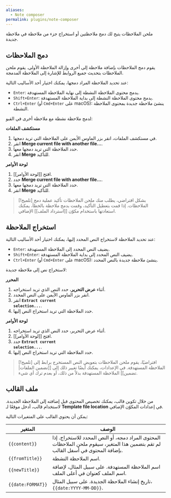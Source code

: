 ```yaml
---
aliases:
  - Note composer
permalink: plugins/note-composer
---
```


ملحن الملاحظات يتيح لك دمج ملاحظتين أو استخراج جزء من ملاحظة في ملاحظة جديدة.

## دمج الملاحظات

يقوم دمج الملاحظات بإضافة ملاحظة إلى أخرى وإزالة الملاحظة الأولى. يقوم ملحن الملاحظات بتحديث جميع الروابط للإشارة إلى الملاحظة المدمجة.

عند تحديد الملاحظة المراد دمجها، يمكنك اختيار أحد الأساليب التالية:

- `Enter`: يدمج محتوى الملاحظة النشطة إلى نهاية الملاحظة المستهدفة.
- `Shift+Enter`: يدمج محتوى الملاحظة النشطة إلى بداية الملاحظة المستهدفة.
- `Ctrl+Enter` (أو `Cmd+Enter` على macOS): ينشئ ملاحظة جديدة بمحتوى الملاحظة النشطة.

لدمج ملاحظة نشطة مع ملاحظة أخرى في القبو:

**مستكشف الملفات**

1. في مستكشف الملفات، انقر بزر الماوس الأيمن على الملاحظة التي تريد دمجها.
2. انقر <b dir="ltr">Merge current file with another file...</b>.
3. حدد الملاحظة التي تريد دمجها معها.
4. انقر **Merge** للتأكيد.

**لوحة الأوامر**

1. افتح [[لوحة الأوامر]].
2. حدد <b dir="ltr">Merge current file with another file...</b>.
3. حدد الملاحظة التي تريد دمجها معها.
4. انقر **Merge** للتأكيد.

> [!تلميح]
> بشكل افتراضي، يطلب منك ملحن الملاحظات تأكيد عملية دمج الملاحظات. إذا قمت بتعطيل التأكيد، وقمت بدمج ملاحظة بالخطأ، يمكنك استعادتها باستخدام مكوّن [[استرداد الملف]] الإضافي.

## استخراج الملاحظة

عند تحديد الملاحظة لاستخراج النص المحدد إليها، يمكنك اختيار أحد الأساليب التالية:

- `Enter`: يضيف النص المحدد إلى الملاحظة المستهدفة.
- `Shift+Enter`: يضيف النص المحدد إلى بداية الملاحظة المستهدفة.
- `Ctrl+Enter` (أو `Cmd+Enter` على macOS): ينشئ ملاحظة جديدة بالنص المحدد.

لاستخراج نص إلى ملاحظة جديدة:

**المحرر**

1. أثناء **عرض التحرير**، حدد النص الذي تريد استخراجه.
2. انقر بزر الماوس الأيمن على النص المحدد.
3. انقر **<code dir="ltr">Extract current selection...</code>**.
4. حدد الملاحظة التي تريد استخراج النص إليها.

**لوحة الأوامر**

1. أثناء عرض التحرير، حدد النص الذي تريد استخراجه.
2. افتح [[لوحة الأوامر]].
3. حدد **<code dir="ltr">Extract current selection...</code>**.
4. حدد الملاحظة التي تريد استخراج النص إليها.

> [!تلميح]
> افتراضيًا، يقوم ملحن الملاحظات بتعويض النص المستخرج برابط إلى الملاحظة المستهدفة. في الإعدادات، يمكنك أيضًا تغيير ذلك إلى [[تضمين الملفات|تضمين]] الملاحظة المستهدفة بدلاً من ذلك، أو بعدم ترك أي شيء.

## ملف القالب

من خلال تكوين قالب، يمكنك تخصيص المحتوى قبل إضافته إلى الملاحظة الجديدة. لاستخدام قالب، أدخل موقعًا لـ **Template file location** في إعدادات المكوّن الإضافي.

يمكن أن يحتوي القالب على المتغيرات التالية:

| المتغير           | الوصف                                                                                                                             |
| ----------------- | --------------------------------------------------------------------------------------------------------------------------------- |
| `{{content}}`     | المحتوى المراد دمجه، أو النص المحدد للاستخراج. إذا لم تقم بتضمين هذا المتغير، سيقوم ملحن الملاحظات بإضافة المحتوى في أسفل القالب. |
| `{{fromTitle}}`   | اسم الملاحظة النشطة.                                                                                                              |
| `{{newTitle}}`    | اسم الملاحظة المستهدفة. على سبيل المثال، لإضافة اسم الملف كعنوان في أعلى الملف.                                                   |
| `{{date:FORMAT}}` | تاريخ إنشاء الملاحظة الجديدة. على سبيل المثال، `{{date:YYYY-MM-DD}}`.                                                             |
